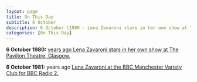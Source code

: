 ```yaml
---
layout: page
title: On This Day
subtitle: 6 October
description: 6 October (1980 - Lena Zavaroni stars in her own show at The Pavilion Theatre, Glasgow. 1981 - [Lena Zavaroni at the BBC Manchester Variety Club.)
categories: [On This Day]
---
```


**6 October 1980:**
[<span id="age1"></span> years ago Lena Zavaroni stars in her own show at The Pavilion Theatre, Glasgow.](/theatre/the%20lena%20zavaroni%20show/1980/10/06/the-lena-zavaroni-show.html)

**6 October 1981:**
<span id="age2"></span> years ago [Lena Zavaroni at the BBC Manchester Variety Club for BBC Radio 2.](/bbc%20radio%202/1981/10/06/lena-zavaroni-at-the-bbc-manchester-variety-club.html)

<!-- Script for calculating number of years ago -->
<script>
var dob = '19801006';
var year = Number(dob.substr(0, 4));
var month = Number(dob.substr(4, 2)) - 1;
var day = Number(dob.substr(6, 2));
var today = new Date();
var age1 = today.getFullYear() - year;
if (today.getMonth() < month || (today.getMonth() == month && today.getDate() < day)) {
age1--;
}
document.getElementById("age1").innerHTML=age1;

var dob = '19811006';
var year = Number(dob.substr(0, 4));
var month = Number(dob.substr(4, 2)) - 1;
var day = Number(dob.substr(6, 2));
var today = new Date();
var age2 = today.getFullYear() - year;
if (today.getMonth() < month || (today.getMonth() == month && today.getDate() < day)) {
age2--;
}
document.getElementById("age2").innerHTML=age2;
</script>

